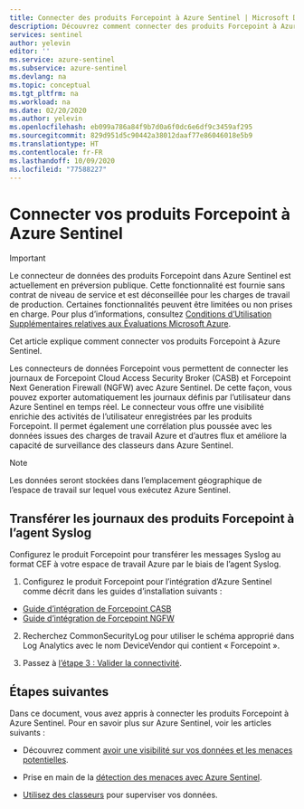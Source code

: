 ```yaml
---
title: Connecter des produits Forcepoint à Azure Sentinel | Microsoft Docs
description: Découvrez comment connecter des produits Forcepoint à Azure Sentinel.
services: sentinel
author: yelevin
editor: ''
ms.service: azure-sentinel
ms.subservice: azure-sentinel
ms.devlang: na
ms.topic: conceptual
ms.tgt_pltfrm: na
ms.workload: na
ms.date: 02/20/2020
ms.author: yelevin
ms.openlocfilehash: eb099a786a84f9b7d0a6f0dc6e6df9c3459af295
ms.sourcegitcommit: 829d951d5c90442a38012daaf77e86046018e5b9
ms.translationtype: HT
ms.contentlocale: fr-FR
ms.lasthandoff: 10/09/2020
ms.locfileid: "77588227"
---
```

# <a name="connect-your-forcepoint-products-to-azure-sentinel"></a>Connecter vos produits Forcepoint à Azure Sentinel

> [!IMPORTANT]
> Le connecteur de données des produits Forcepoint dans Azure Sentinel est actuellement en préversion publique. Cette fonctionnalité est fournie sans contrat de niveau de service et est déconseillée pour les charges de travail de production. Certaines fonctionnalités peuvent être limitées ou non prises en charge. Pour plus d’informations, consultez [Conditions d’Utilisation Supplémentaires relatives aux Évaluations Microsoft Azure](https://azure.microsoft.com/support/legal/preview-supplemental-terms/).


Cet article explique comment connecter vos produits Forcepoint à Azure Sentinel. 

Les connecteurs de données Forcepoint vous permettent de connecter les journaux de Forcepoint Cloud Access Security Broker (CASB) et Forcepoint Next Generation Firewall (NGFW) avec Azure Sentinel. De cette façon, vous pouvez exporter automatiquement les journaux définis par l’utilisateur dans Azure Sentinel en temps réel. Le connecteur vous offre une visibilité enrichie des activités de l’utilisateur enregistrées par les produits Forcepoint. Il permet également une corrélation plus poussée avec les données issues des charges de travail Azure et d’autres flux et améliore la capacité de surveillance des classeurs dans Azure Sentinel.

> [!NOTE]
> Les données seront stockées dans l’emplacement géographique de l’espace de travail sur lequel vous exécutez Azure Sentinel.



## <a name="forward-forcepoint-product-logs-to-the-syslog-agent"></a>Transférer les journaux des produits Forcepoint à l’agent Syslog 

Configurez le produit Forcepoint pour transférer les messages Syslog au format CEF à votre espace de travail Azure par le biais de l’agent Syslog.

1. Configurez le produit Forcepoint pour l’intégration d’Azure Sentinel comme décrit dans les guides d’installation suivants :
 - [Guide d’intégration de Forcepoint CASB](https://frcpnt.com/casb-sentinel)
 - [Guide d’intégration de Forcepoint NGFW](https://frcpnt.com/ngfw-sentinel)

2. Recherchez CommonSecurityLog pour utiliser le schéma approprié dans Log Analytics avec le nom DeviceVendor qui contient « Forcepoint ». 

3. Passez à [l’étape 3 : Valider la connectivité](connect-cef-verify.md).



## <a name="next-steps"></a>Étapes suivantes

Dans ce document, vous avez appris à connecter les produits Forcepoint à Azure Sentinel. Pour en savoir plus sur Azure Sentinel, voir les articles suivants :

- Découvrez comment [avoir une visibilité sur vos données et les menaces potentielles](quickstart-get-visibility.md).

- Prise en main de la [détection des menaces avec Azure Sentinel](tutorial-detect-threats-built-in.md).

- [Utilisez des classeurs](tutorial-monitor-your-data.md) pour superviser vos données.